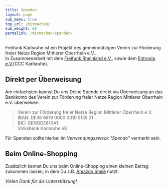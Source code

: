 ```yaml
---
title: Spenden
layout: page
sub_menu: true
top_url: /mitmachen/
sub_weight: 60
permalink: /mitmachen/spenden/
---
```


Freifunk Karlsruhe ist ein Projekt des gemeinnützigen Verein zur Förderung freier Netze Region Mittlerer Oberrhein e.V..<br>
In Zusammenarbeit mit dem [Freifunk Rheinland e.V.](https://freifunk-rheinland.net/), sowie dem [Entropia e.V.](https://entropia.de)(CCC Karlsruhe).


## Direkt per Überweisung

Am einfachsten kannst Du uns Deine Spende direkt via Überweisung an das Bankkonto des Verein zur Förderung freier Netze Region Mittlerer Oberrhein e.V. überweisen:

<blockquote>
  Verein zur Förderung freier Netze Region Mittlerer Oberrhein e.V.<br/>
  IBAN: DE36 6619 0000 0010 5155 21<br/>
  BIC: GENODE61KA1<br/>
  Volksbank Karlsruhe eG
</blockquote>

Für Spenden sollte hierbei im *Verwendungszweck "Spende"* vermerkt sein.

## Beim Online-Shopping

Zusätzlich kannst Du uns beim Online-Shopping einen kleinen Betrag zukommen lassen, in dem Du z.B. [Amazon Smile](https://smile.amazon.de/ch/30-073-91186) nutzt.


*Vielen Dank für die Unterstützung!*
